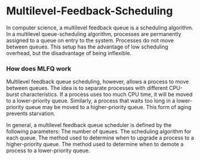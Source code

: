 # Multilevel-Feedback-Scheduling
In computer science, a multilevel feedback queue is a scheduling algorithm. In a multilevel queue-scheduling algorithm, processes are permanently assigned to a queue on entry to the system. Processes do not move between queues. This setup has the advantage of low scheduling overhead, but the disadvantage of being inflexible. 

### How does MLFQ work
Multilevel feedback queue scheduling, however, allows a process to move between queues. The idea is to separate processes with different CPU-burst characteristics. If a process uses too much CPU time, it will be moved to a lower-priority queue. Similarly, a process that waits too long in a lower-priority queue may be moved to a higher-priority queue. This form of aging prevents starvation.

In general, a multilevel feedback queue scheduler is defined by the following parameters: The number of queues. The scheduling algorithm for each queue. The method used to determine when to upgrade a process to a higher-priority queue. The method used to determine when to demote a process to a lower-priority queue.
